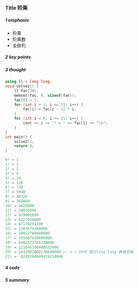 ### Title 阶乘

##### 1 emphasis

- 阶乘
- 阶乘数
- 全排列

 

##### 2 key points

 

##### 3 thought

```cpp
using ll = long long;
void solve2() {
    ll fac[30];
    memset(fac, 0, sizeof(fac));
    fac[0] = 1;
    for (int i = 1; i <= 21; i++) {
        fac[i] = fac[i - 1] * i;
    }
    for (int i = 0; i <= 21; i++) {
        cout << i << "! = " << fac[i] << "\n";
    }
}
int main() {
    solve2();
    return 0;
}
```



```cpp
0! = 1
1! = 1
2! = 2
3! = 6
4! = 24
5! = 120
6! = 720
7! = 5040
8! = 40320
9! = 362880
10! = 3628800
11! = 39916800
12! = 479001600
13! = 6227020800
14! = 87178291200
15! = 1307674368000
16! = 20922789888000
17! = 355687428096000
18! = 6402373705728000
19! = 121645100408832000
20! = 2432902008176640000 // n = 20时 超过long long 数据范围
21! = -4249290049419214848
```



##### 4 code



##### 5 summary

